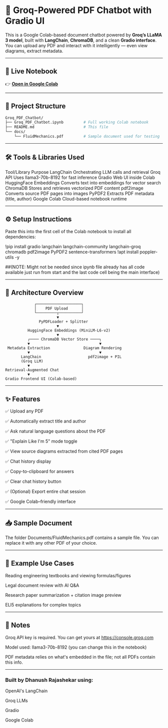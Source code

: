 # 🤖 Groq-Powered PDF Chatbot with Gradio UI

This is a Google Colab-based document chatbot powered by **Groq’s LLaMA 3 model**, built with **LangChain**, **ChromaDB**, and a clean **Gradio interface**. You can upload any PDF and interact with it intelligently — even view diagrams, extract metadata.

---

## 🚀 Live Notebook

👉 **[Open in Google Colab](https://colab.research.google.com/github/Danwhoosh/NovelOffice_Groq_ChatBot/blob/main/Novel_Office.ipynb)**

---

## 📁 Project Structure

```bash
Groq_PDF_Chatbot/
├── Groq_PDF_Chatbot.ipynb         # Full working Colab notebook
├── README.md                      # This file
└── docs/
    └── FluidMechanics.pdf         # Sample document used for testing
```
----

## 🛠️ Tools & Libraries Used

Tool/Library	         Purpose
LangChain	         Orchestrating LLM calls and retrieval
Groq API	         Uses llama3-70b-8192 for fast inference
Gradio	                 Web UI inside Colab
HuggingFace Embeddings	 Converts text into embeddings for vector search
ChromaDB	         Stores and retrieves vectorized PDF content
pdf2image	         Converts source PDF pages into images
PyPDF2	                 Extracts PDF metadata (title, author)
Google Colab	         Cloud-based notebook runtime

----

## ⚙️ Setup Instructions
Paste this into the first cell of the Colab notebook to install all dependencies:

!pip install gradio langchain langchain-community langchain-groq chromadb pdf2image PyPDF2 sentence-transformers
!apt install poppler-utils -y

##(NOTE: Might not be needed since ipynb file already has all code available just run from start and the last code cell being the main interface)

----

## 🧠 Architecture Overview

                 ┌────────────────────┐
                 │    PDF Upload      │
                 └─────────┬──────────┘
                           ▼
                   PyPDFLoader + Splitter
                           ▼
              HuggingFace Embeddings (MiniLM-L6-v2)
                           ▼
              ┌──── ChromaDB Vector Store ────┐
              ▼                               ▼
     Metadata Extraction               Diagram Rendering
              ▼                               ▼
           LangChain                     pdf2image + PIL
           (Groq LLM)
              ▼
    Retrieval-Augmented Chat
              ▼
    Gradio Frontend UI (Colab-based)

----

## ✨ Features

✅ Upload any PDF

✅ Automatically extract title and author

✅ Ask natural language questions about the PDF

✅ "Explain Like I'm 5" mode toggle

✅ View source diagrams extracted from cited PDF pages

✅ Chat history display

✅ Copy-to-clipboard for answers

✅ Clear chat history button

✅ (Optional) Export entire chat session

✅ Google Colab–friendly interface

----

## 📥 Sample Document

The folder Documents/FluidMechanics.pdf contains a sample file. You can replace it with any other PDF of your choice.

----

## 🧪 Example Use Cases
Reading engineering textbooks and viewing formulas/figures

Legal document review with AI Q&A

Research paper summarization + citation image preview

ELI5 explanations for complex topics

----

## 📌 Notes

Groq API key is required. You can get yours at https://console.groq.com

Model used: llama3-70b-8192 (you can change this in the notebook)

PDF metadata relies on what's embedded in the file; not all PDFs contain this info.

----

### Built by Dhanush Rajashekar using:

OpenAI's LangChain

Groq LLMs

Gradio

Google Colab






